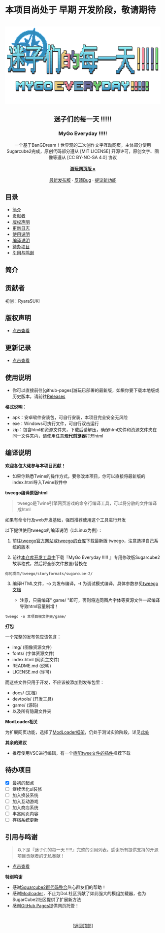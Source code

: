# 本项目尚处于 早期 开发阶段，敬请期待

<div id="top"></div>

<br />
<div align="center">
  <a href="https://github.com/RyaraSUKI/MyGoEveryday">
    <img src="img/mygoe_logo.png" alt="Logo" width="auto" height="auto">
  </a>

  <h2 align="center">迷子们的每一天 !!!!!</h2>
  <h3 align="center">MyGo Everyday !!!!!</h3>
  <p align="center">  
一个基于BanGDream！世界观的二次创作文字互动网页，主体部分使用Sugarcube2完成，原创代码部分遵从 [MIT LICENSE] 开源许可，原创文字、图像等遵从 [CC BY-NC-SA 4.0] 协议
    <br />
    <br />
    <a href="https://github.com/RyaraSUKI/MyGoEveryday"><strong>游玩网页版 »</strong></a>
    <br />
    <br />
    <a href="https://github.com/RyaraSUKI/MyGoEveryday/releases/latest">最新发布版</a>
    ·
    <a href="https://github.com/RyaraSUKI/MyGoEveryday/issues">反馈Bug</a>
    ·
    <a href="https://github.com/RyaraSUKI/MyGoEveryday/issues">提议新功能</a>
  </p>
</div>
 
## 目录

- [简介](#简介)
- [贡献者](#贡献者)
- [版权声明](#版权声明)
- [更新日志](#更新日志)
- [使用说明](#使用说明)
- [编译说明](#编译说明)
- [待办项目](#待办项目)
- [引用与鸣谢](#引用与鸣谢)

## 简介



## 贡献者

初创：RyaraSUKI

## 版权声明

- [点击查看](https://github.com/RyaraSUKI/MyGoEveryday/blob/master/docs/LICENSE.md)

## 更新记录

- [点击查看](https://github.com/RyaraSUKI/MyGoEveryday/blob/master/docs/UPDATE.md)

## 使用说明

- 你可以直接前往[github-pages]游玩已部署的最新版，如果你要下载本地版或历史版本，请前往[Releases](https://github.com/RyaraSUKI/MyGoEveryday/releases)

**格式说明：**
- apk：安卓软件安装包，可自行安装，本项目完全安全无风险
- exe：Windows可执行文件，可自行双击运行
- zip：包含html和资源文件夹，下载后请解压，确保html文件和资源文件夹在同一文件夹内，请使用任意**现代浏览器**打开html

## 编译说明

**欢迎各位大佬参与本项目贡献！**

- 如果你熟悉Twine的操作方式，要修改本项目，你可以直接将最新版的index.html导入Twine软件中

**tweego编译原版html**

> tweego是Twine引擎网页游戏的命令行编译工具，可以将分散的文件编译成html

如果有命令行及web开发基础，强烈推荐使用这个工具进行开发

以下提供使用tweego的编译说明（以Linux为例）：
1. 前往[tweego官方网站](https://www.motoslave.net/tweego/)或[tweego的仓库](https://github.com/tmedwards/tweego)下载最新版 tweego，注意选择自己系统的版本

2. 前往[本仓库开发工具中](https://github.com/RyaraSUKI/MyGoEveryday/blob/master/docs/devtools/storyformats)下载『MyGo Everyday !!!!! 』专用修改版Sugarcube2故事格式，然后将全部文件放置/替换在
```
你的项目/tweego/storyformats/sugarcube-2/
```

3. 编译HTML文件，-o 为发布编译，-t 为调试模式编译，具体参数参见[tweego文档](https://www.motoslave.net/tweego/docs/)

    - 注意，只需编译" game/ "即可，否则将连同图片字体等资源文件一起编译导致html容量剧增！

```
tweego -o 本项目根文件夹/game/
```

**打包**

一个完整的发布包应该包含：
- img/ (图像资源文件)
- fonts/ (字体资源文件)
- index.html (网页主文件)
- README.md (说明)
- LICENSE.md (许可)

而这些文件只用于开发，不应该被添加到发布包里：
- docs/ (文档)
- devtools/ (开发工具)
- game/ (源码)
- 以及所有隐藏文件夹

**ModLoader相关**

为扩展网页功能，选择了[ModLoader框架](https://github.com/Lyoko-Jeremie/sugarcube-2-ModLoader)，仍处于测试实验阶段，详见[此处](https://github.com/RyaraSUKI/MyGoEveryday/blob/master/docs/MODLOADER.md)

**其余的建议**

- 推荐使用VSC进行编辑，有一个[适配twee文件的插件](https://marketplace.visualstudio.com/items?itemName=cyrusfirheir.twee3-language-tools)推荐下载

## 待办项目

- [X] 最初的起点
- [ ] 继续优化ui装修
- [ ] 加入换装系统
- [ ] 加入互动游戏
- [ ] 加入商店系统
- [ ] 丰富网页内容
- [ ] 存档系统更新

## 引用与鸣谢

> 以下是『迷子们的每一天 !!!!!』完整的引用列表，感谢所有提供支持的开源项目贡献者的无私奉献！

- [点击查看](https://github.com/RyaraSUKI/MyGoEveryday/blob/master/docs/USEDLIBS.md)

**特别鸣谢**

- 感谢[Sguarcube2群代码整合](https://www.yuque.com/u45355763/twine)热心群友们的帮助！
- 感谢[Modloader](https://github.com/Lyoko-Jeremie/sugarcube-2-ModLoader)，不止为DoL社区贡献了如此强大的模组加载器，也为SugarCube2社区提供了扩展新方法
- 感谢[GitHub Pages](https://pages.github.com)提供网页托管！

<br>
<p align="center">[<a href="#top">返回顶部</a>]</p>